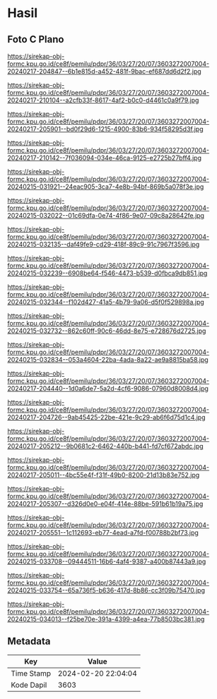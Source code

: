 # Hasil

## Foto C Plano

https://sirekap-obj-formc.kpu.go.id/ce8f/pemilu/pdpr/36/03/27/20/07/3603272007004-20240217-204847--6b1e815d-a452-481f-9bac-ef687dd6d2f2.jpg

https://sirekap-obj-formc.kpu.go.id/ce8f/pemilu/pdpr/36/03/27/20/07/3603272007004-20240217-210104--a2cfb33f-8617-4af2-b0c0-d4461c0a9f79.jpg

https://sirekap-obj-formc.kpu.go.id/ce8f/pemilu/pdpr/36/03/27/20/07/3603272007004-20240217-205901--bd0f29d6-1215-4900-83b6-934f58295d3f.jpg

https://sirekap-obj-formc.kpu.go.id/ce8f/pemilu/pdpr/36/03/27/20/07/3603272007004-20240217-210142--7f036094-034e-46ca-9125-e2725b27bff4.jpg

https://sirekap-obj-formc.kpu.go.id/ce8f/pemilu/pdpr/36/03/27/20/07/3603272007004-20240215-031921--24eac905-3ca7-4e8b-94bf-869b5a078f3e.jpg

https://sirekap-obj-formc.kpu.go.id/ce8f/pemilu/pdpr/36/03/27/20/07/3603272007004-20240215-032022--01c69dfa-0e74-4f86-9e07-09c8a28642fe.jpg

https://sirekap-obj-formc.kpu.go.id/ce8f/pemilu/pdpr/36/03/27/20/07/3603272007004-20240215-032135--daf49fe9-cd29-418f-89c9-91c7967f3596.jpg

https://sirekap-obj-formc.kpu.go.id/ce8f/pemilu/pdpr/36/03/27/20/07/3603272007004-20240215-032239--6908be64-f546-4473-b539-d0fbca9db851.jpg

https://sirekap-obj-formc.kpu.go.id/ce8f/pemilu/pdpr/36/03/27/20/07/3603272007004-20240215-032344--f102d427-41a5-4b79-9a06-d5f0f529898a.jpg

https://sirekap-obj-formc.kpu.go.id/ce8f/pemilu/pdpr/36/03/27/20/07/3603272007004-20240215-032732--862c60ff-90c6-46dd-8e75-e728676d2725.jpg

https://sirekap-obj-formc.kpu.go.id/ce8f/pemilu/pdpr/36/03/27/20/07/3603272007004-20240215-032834--053a4604-22ba-4ada-8a22-ae9a8815ba58.jpg

https://sirekap-obj-formc.kpu.go.id/ce8f/pemilu/pdpr/36/03/27/20/07/3603272007004-20240217-204440--1d0a6de7-5a2d-4cf6-9086-07960d8008d4.jpg

https://sirekap-obj-formc.kpu.go.id/ce8f/pemilu/pdpr/36/03/27/20/07/3603272007004-20240217-204726--9ab45425-22be-421e-9c29-ab6f6d75d1c4.jpg

https://sirekap-obj-formc.kpu.go.id/ce8f/pemilu/pdpr/36/03/27/20/07/3603272007004-20240217-205212--9b0681c2-6462-440b-b441-fd7cf672abdc.jpg

https://sirekap-obj-formc.kpu.go.id/ce8f/pemilu/pdpr/36/03/27/20/07/3603272007004-20240217-205011--4bc55e4f-f31f-49b0-8200-21d13b83e752.jpg

https://sirekap-obj-formc.kpu.go.id/ce8f/pemilu/pdpr/36/03/27/20/07/3603272007004-20240217-205307--d326d0e0-e04f-414e-88be-591b61b19a75.jpg

https://sirekap-obj-formc.kpu.go.id/ce8f/pemilu/pdpr/36/03/27/20/07/3603272007004-20240217-205551--1c112693-eb77-4ead-a7fd-f00788b2bf73.jpg

https://sirekap-obj-formc.kpu.go.id/ce8f/pemilu/pdpr/36/03/27/20/07/3603272007004-20240215-033708--09444511-16b6-4af4-9387-a400b87443a9.jpg

https://sirekap-obj-formc.kpu.go.id/ce8f/pemilu/pdpr/36/03/27/20/07/3603272007004-20240215-033754--65a736f5-b636-417d-8b86-cc3f09b75470.jpg

https://sirekap-obj-formc.kpu.go.id/ce8f/pemilu/pdpr/36/03/27/20/07/3603272007004-20240215-034013--f25be70e-391a-4399-a4ea-77b8503bc381.jpg


## Metadata

| Key        | Value               |
| ---------- | ------------------- |
| Time Stamp | 2024-02-20 22:04:04 |
| Kode Dapil | 3603                |



